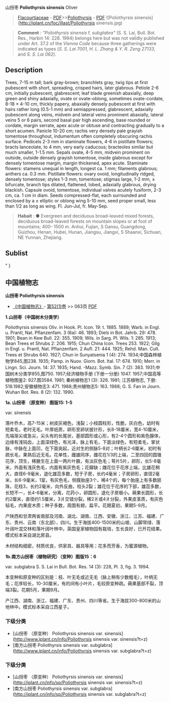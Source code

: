 山拐枣 **Poliothyrsis sinensis** Oliver

> [Flacourtiaceae](http://www.iplant.cn/info/Flacourtiaceae?t=foc) - [PDF](http://www.iplant.cn/foc/pdf/Flacourtiaceae.pdf)>>[Poliothyrsis](http://www.iplant.cn/info/Poliothyrsis?t=foc) - [PDF](http://www.iplant.cn/foc/pdf/Poliothyrsis.pdf)
![Poliothyrsis sinensis](http://iplant.cn/foc/illast/Poliothyrsis sinensis.jpg)

> **Comment** : 
> *\"Poliothyrsis sinensis* f. *subglabra\"* (S. S. Lai, Bull. Bot. Res., Harbin 14: 228. 1994) belongs here but was not validly published under Art. 37.2 of the *Vienna Code* because three gatherings were indicated as types (*S. S. Lai 7001*, *H. L. Zhang & Y. R. Zeng 27133*, and *S. S. Lai 062*).

## Description

Trees, 7-15 m tall; bark gray-brown; branchlets gray, twig tips at first pubescent with short, spreading, crisped hairs, later glabrous. Petiole 2-6 cm, initially pubescent, glabrescent; leaf blade greenish abaxially, deep green and shiny adaxially, ovate or ovate-oblong, sometimes ovate-cordate, 8-18 × 4-10 cm, thickly papery, abaxially densely pubescent at first with hairs rather long (0.5-1 mm) and semiappressed, glabrescent, adaxially pubescent along veins, midvein and lateral veins prominent abaxially, lateral veins 5 or 6 pairs, second basal pair high ascending, base rounded or cordate, margin serrate, apex acute or obtuse and contracting gradually to a short acumen. Panicle 10-20 cm; rachis very densely pale grayish tomentose throughout, indumentum often completely obscuring rachis surface. Pedicels 2-3 mm in staminate flowers, 4-6 in pistillate flowers; bracts lanceolate, to 4 mm, very early caducous; bracteoles similar but much smaller, 1-1.5 mm. Sepals ovate, 4-5 mm, midvein prominent on outside, outside densely grayish tomentose, inside glabrous except for densely tomentose margin, margin thickened, apex acute. Staminate flowers: stamens unequal in length, longest ca. 1 mm; filaments glabrous; anthers ca. 0.3 mm. Pistillate flowers: ovary ovoid, longitudinally ridged, densely tomentose; styles 1-3 mm, tomentose; stigmas large, 1-2 mm, ± bifurcate, branch tips dilated, flattened, lobed, adaxially glabrous, drying blackish. Capsule ovoid, tomentose, individual valves acutely fusiform, 2-3 cm, ca. 1 cm in diam. Seeds compressed-flat, each surrounded and enclosed by a ± elliptic or oblong wing 5-10 mm, seed proper small, less than 1/2 as long as wing. Fl. Jun-Jul, fr. May-Sep.

> **Habait** : 
>● Evergreen and deciduous broad-leaved mixed forests, deciduous broad-leaved forests on mountain slopes or at foot of mountains; 400- 1500 m. Anhui, Fujian, S Gansu, Guangdong, Guizhou, Henan, Hubei, Hunan, Jiangsu, Jiangxi, S Shaanxi, Sichuan, NE Yunnan, Zhejiang.

## Sublist
"
}
## 中国植物志

**山拐枣 Poliothyrsis sinensis**

* [《中国植物志》](http://www.iplant.cn/frps)- [第52(1)卷](http://www.iplant.cn/frps/vol/52(1)) >> 063页 [PDF](http://www.iplant.cn/frps/pdf/52(1)/063.PDF)

**1.山拐枣（中国树木分类学）**

Poliothyrsis sinensis Oliv. in Hook. Pl. Icon. 19: t. 1885. 1889; Warb. in Engl. u. Prantl, Nat. Pflanzenfam. 3 (6a): 46. 1893; Diels in Bot. Jahrb. 29: 478. 1901; Bean in Kew Bull. 22: 355. 1909; Wils. in Sarg. Pl. Wils. 1: 285. 1913; Bean Trees et Shrubs 2: 206. 1915; Chun China Icon. Trees 253. 1922; Gilg in Engl. u. Prantl, Nat. Pflanzenfam. 2 Aufl. 21: 444. 1925; Rehd. Man. Cult. Trees et Shrubs 640. 1927; Chun in Sunyatsenia 1 (4): 274. 1934;中国森林植物学845,图238. 1935; Pamp. in Nuov. Giorn. Bot. Ital. 17: 674. 1910; Merr. in Lingn. Sci. Journ. 14: 37. 1935; Hand. -Mazz. Symb. Sin. 7 (2): 383. 1931;中国树木分类学855,图750. 1957;经济植物手册 (下册一分册) 1047. 1957;中国高等植物图鉴2: 927.图3584. 1981; 秦岭植物志1 (3): 326. 1981; 江苏植物志, 下册: 518.1982;安徽植物志3: 471. 1988;贵州植物志5: 163. 1988; G. S. Fan in Journ. Wuhan Bot. Res. 8 (2): 132. 1990.

**1a. 山拐枣 （原变种） 图版15: 1-5**

var. sinensis

落叶乔木，高7-15米；树皮灰褐色，浅裂；小枝圆柱形，性脆，灰白色，幼时有短柔毛，老时无毛。叶厚纸质，卵形至卵状披针形，长8-18厘米，宽4-10厘米，先端渐尖或急尖，尖头有的长尾状，基部圆形或心形，有2-4个圆形和紫色腺体，边缘有浅钝齿，上面深绿色，有光泽，脉上有毛，下面淡绿色，有短柔毛，掌状脉，中脉在上面凹，在下面突起，近对生的侧脉5-8对；叶柄长2-6厘米，初时有疏长毛，果熟后近无毛。花单性，雌雄同序，雌花在1/3的上端，二至四回的圆锥花序，顶生，稀腋生在上面一两片叶腋，有淡灰色毛；萼片5片，卵形，长5-8毫米，外面有浅灰色毛，内面有紫灰色毛；花瓣缺；雌花位于花序上端，比雄花稍大，直径6-9毫米，退化雄蕊多数，短于子房，长约4毫米；子房卵形，直径2毫米，长6-9毫米，1室，有灰色毛，侧膜胎座3个，稀4个的，每个胎座上有多数胚珠，花柱3，长约2毫米，向外反曲，柱头2裂；雄花位于花序的下部，雄蕊多数，长短不一，长4-6毫米，分离，花药小，卵圆形，退化子房极小。蒴果长圆形，长约2厘米，直径约1.5厘米，3爿交错分裂，稀2爿或4爿分裂，外果皮革质，有灰色毡毛，内果皮木质；种子多数，周围有翅，扁平。花期夏初，果期5-9月。

产陕西和甘肃两省南部及河南、湖北、湖南、江西、安徽、浙江、江苏、福建、广东、贵州、云南（东北部）、四川。生于海拔400-1500米的山坡、山脚常绿、落叶阔叶混交林和落叶阔叶林中。英国皇家植物园有栽培，生长良好，已开花结果。模式标本采自湖北房县。

木材结构细密，材质优良，供家具、器具等用；花多而芳香，为蜜源植物。

**1b.南方山拐枣（植物研究）（变种）图版15：6**

var. subglabra S. S. Lai in Bull. Bot. Res. 14 (3): 228, Pl. 3, fig. 3. 1994.

本变种和原变种的区别是：枝、叶无毛或近无毛（脉上稍有少数粗毛），叶柄无毛；花序较长，10-30厘米，有的间有小叶片，毛较原变种疏。蒴果基部不裂，顶端3裂。花期5月，果期9月。

产江西、湖南、浙江、福建、广东、贵州、四川等省。生于海拔300-800米的山地林中。模式标本采自江西星子。

### 下级分类
* [山拐枣 （原变种）  Poliothyrsis sinensis var. sinensis](http://www.iplant.cn/info/Poliothyrsis sinensis var. sinensis?t=z)
* [南方山拐枣  Poliothyrsis sinensis var. subglabra](http://www.iplant.cn/info/Poliothyrsis sinensis var. subglabra?t=z)

### 下级分类
* [山拐枣 （原变种）  Poliothyrsis sinensis var. sinensis](http://iplant.cn/info/sp/Poliothyrsis sinensis var. sinensis?t=z)
* [南方山拐枣  Poliothyrsis sinensis var. subglabra](http://iplant.cn/info/sp/Poliothyrsis sinensis var. subglabra?t=z)
